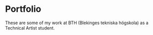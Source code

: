 # Portfolio
These are some of my work at BTH (Blekinges tekniska högskola) as a Technical Artist student.
